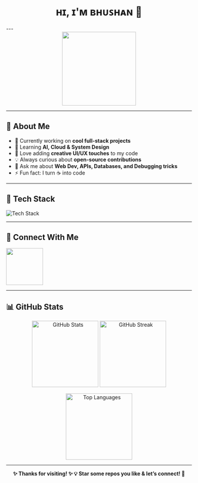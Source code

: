 <div align="center">
<h1>ʜɪ, ɪ'ᴍ ʙʜᴜꜱʜᴀɴ 🚀</h1>  
</div>
---

<div align="center">
  <img src="https://user-images.githubusercontent.com/74038190/213866269-5d00981c-7c98-46d7-8a8e-16f462f15227.gif" width="200" />
</div>

---

## 👋 About Me  

- 🔭 Currently working on **cool full-stack projects**  
- 🌱 Learning **AI, Cloud & System Design**  
- 🎨 Love adding **creative UI/UX touches** to my code  
- 💡 Always curious about **open-source contributions**  
- 💬 Ask me about **Web Dev, APIs, Databases, and Debugging tricks**  
- ⚡ Fun fact: I turn ☕ into code  

---

## 🚀 Tech Stack  

<img src="https://skillicons.dev/icons?i=c,cpp,python,java,js,html,css,tailwindcss,react,nodejs,expressjs,django,fastapi,mysql,mongodb,vscode,git,github,windows,linux&perline=6" alt="Tech Stack" />

---

## 🔗 Connect With Me  

<a href="https://www.linkedin.com/in/bhushan-deshpande-8874b4259/"><img src="https://user-images.githubusercontent.com/74038190/235294012-0a55e343-37ad-4b0f-924f-c8431d9d2483.gif" width="100"></a>

---

## 📊 GitHub Stats  

<p align="center">
  <img src="https://github-readme-stats.vercel.app/api?username=bhushan2026&show_icons=true&theme=tokyonight" alt="GitHub Stats" height="180"/>
  <img src="https://github-readme-streak-stats.herokuapp.com/?user=bhushan2026&theme=tokyonight" alt="GitHub Streak" height="180"/>
</p>

<p align="center">
  <img src="https://github-readme-stats.vercel.app/api/top-langs/?username=bhushan2026&layout=compact&theme=tokyonight" alt="Top Languages" height="180"/>
</p>

---

<div align="center">
<b>
✨ Thanks for visiting! ✨  
💡 Star some repos you like & let’s connect! 🚀
</b>
</div>
